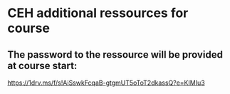 # CEH additional ressources for course  

## The password to the ressource will be provided at course start:  
https://1drv.ms/f/s!AiSswkFcqaB-gtgmUT5oToT2dkassQ?e=KIMIu3  
